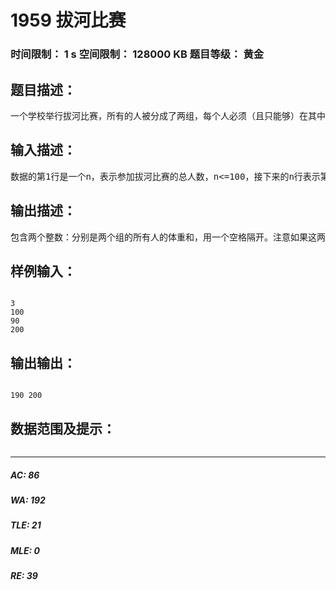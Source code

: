 # 1959 拔河比赛   
### 时间限制： 1 s     空间限制： 128000 KB     题目等级： 黄金  
## 题目描述：  

<pre>
一个学校举行拔河比赛，所有的人被分成了两组，每个人必须（且只能够）在其中的一组，要求两个组的人数相差不能超过1，且两个组内的所有人体重加起来尽可能地接近。
</pre>
  
  
## 输入描述：  

<pre>
数据的第1行是一个n，表示参加拔河比赛的总人数，n<=100，接下来的n行表示第1到第n个人的体重，每个人的体重都是整数（1<=weight<=450）。
</pre>
  
  
## 输出描述：  

<pre>
包含两个整数：分别是两个组的所有人的体重和，用一个空格隔开。注意如果这两个数不相等，则请把小的放在前面输出。
</pre>
  
  
## 样例输入：  

<pre><code>
3  
100  
90  
200
</code></pre>
  
  
## 输出输出：  

<pre><code>
190 200
</code></pre>
  
  
## 数据范围及提示：  

<pre>
</pre>
  
  
***  

##### AC: 86  
##### WA: 192  
##### TLE: 21  
##### MLE: 0  
##### RE: 39  
